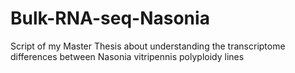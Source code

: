 # Bulk-RNA-seq-Nasonia
Script of my Master Thesis about understanding the transcriptome differences between Nasonia vitripennis polyploidy lines
